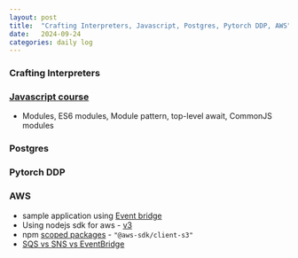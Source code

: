 ```yaml
---
layout: post
title:  "Crafting Interpreters, Javascript, Postgres, Pytorch DDP, AWS"
date:   2024-09-24
categories: daily log
---
```


### Crafting Interpreters

### [Javascript course](https://www.udemy.com/course/the-complete-javascript-course/)
- Modules, ES6 modules, Module pattern, top-level await, CommonJS modules

### Postgres

### Pytorch DDP

### AWS
- sample application using [Event bridge](https://docs.aws.amazon.com/eventbridge/latest/userguide/eb-tutorial-get-started.html)
- Using nodejs sdk for aws - [v3](https://docs.aws.amazon.com/sdk-for-javascript/v3/developer-guide/getting-started-nodejs.html)
- npm [scoped packages](https://stackoverflow.com/questions/36667258/what-is-the-meaning-of-the-at-prefix-on-npm-packages) - ```"@aws-sdk/client-s3"```
- [SQS vs SNS vs EventBridge](https://www.youtube.com/watch?v=RoKAEzdcr7k)


